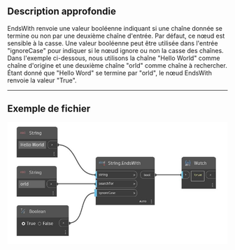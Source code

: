 ## Description approfondie
EndsWith renvoie une valeur booléenne indiquant si une chaîne donnée se termine ou non par une deuxième chaîne d'entrée. Par défaut, ce nœud est sensible à la casse. Une valeur booléenne peut être utilisée dans l'entrée "ignoreCase" pour indiquer si le nœud ignore ou non la casse des chaînes. Dans l'exemple ci-dessous, nous utilisons la chaîne "Hello World" comme chaîne d'origine et une deuxième chaîne "orld" comme chaîne à rechercher. Étant donné que "Hello Word" se termine par "orld", le nœud EndsWith renvoie la valeur "True".
___
## Exemple de fichier

![EndsWith](./DSCore.String.EndsWith_img.jpg)

